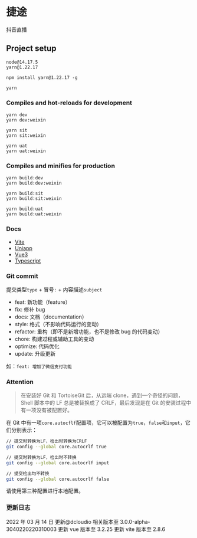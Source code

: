 # 捷途

抖音直播
## Project setup

```
node@14.17.5
yarn@1.22.17
```

```
npm install yarn@1.22.17 -g
```

```
yarn
```

### Compiles and hot-reloads for development

```
yarn dev
yarn dev:weixin
```

```
yarn sit
yarn sit:weixin
```

```
yarn uat
yarn uat:weixin
```

### Compiles and minifies for production

```
yarn build:dev
yarn build:dev:weixin
```

```
yarn build:sit
yarn build:sit:weixin
```

```
yarn build:uat
yarn build:uat:weixin
```

### Docs

- [Vite](https://cn.vitejs.dev/config/)
- [Uniapp](https://uniapp.dcloud.io/)
- [Vue3](https://v3.cn.vuejs.org/api/)
- [Typescript](https://www.typescriptlang.org/docs/handbook/typescript-in-5-minutes.html)

### Git commit

提交类型`type` + 冒号`:` + 内容描述`subject`

- feat: 新功能（feature）
- fix: 修补 bug
- docs: 文档（documentation）
- style: 格式（不影响代码运行的变动）
- refactor: 重构（即不是新增功能，也不是修改 bug 的代码变动）
- chore: 构建过程或辅助工具的变动
- optimize: 代码优化
- update: 升级更新

如：`feat: 增加了微信支付功能`

### Attention

> 在安装好 Git 和 TortoiseGit 后，从远端 clone，遇到一个奇怪的问题，Shell 脚本中的 LF 总是被替换成了 CRLF，最后发现是在 Git 的安装过程中有一项没有被配置好。

在 Git 中有一项`core.autocflf`配置项，它可以被配置为`true`，`false`和`input`，它们分别表示：

```bash
// 提交时转换为LF，检出时转换为CRLF
git config --global core.autocrlf true

// 提交时转换为LF，检出时不转换
git config --global core.autocrlf input

// 提交检出均不转换
git config --global core.autocrlf false
```

请使用第三种配置进行本地配置。

### 更新日志

2022 年 03 月 14 日
更新@dcloudio 相关版本至 3.0.0-alpha-3040220220310003
更新 vue 版本至 3.2.25
更新 vite 版本至 2.8.6
